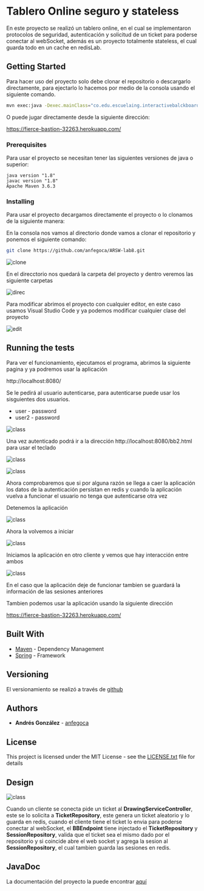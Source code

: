 # Tablero Online seguro y stateless
En este proyecto se realizó un tablero online, en el cual se implementaron protocolos de seguridad, autenticación y solicitud de un ticket para poderse conectar al webSocket,
además es un proyecto totalmente stateless, el cual guarda todo en un cache en redisLab.

## Getting Started

Para hacer uso del proyecto solo debe clonar el repositorio o descargarlo directamente, para ejectarlo lo hacemos por medio de la consola usando el siguiente comando.

```bash
mvn exec:java -Dexec.mainClass="co.edu.escuelaing.interactivebalckboardlife.BBAppStarter"
```

O puede jugar directamente desde la siguiente dirección:

https://fierce-bastion-32263.herokuapp.com/

### Prerequisites

Para usar el proyecto se necesitan tener las siguientes versiones de java o superior:

```
java version "1.8"
javac version "1.8"
Apache Maven 3.6.3
```

### Installing

Para usar el proyecto decargamos directamente el proyecto o lo clonamos de la siguiente manera:

En la consola nos vamos al directorio donde vamos a clonar el repositorio y ponemos el siguiente comando:

```bash
git clone https://github.com/anfegoca/ARSW-lab8.git

```
![clone](https://github.com/anfegoca/ARSW-lab8/blob/master/resources/1.png)

En el direcctorio nos quedará la carpeta del proyecto y dentro veremos las siguiente carpetas

![direc](https://github.com/anfegoca/ARSW-lab8/blob/master/resources/2.png)

Para modificar abrimos el proyecto con cualquier editor, en este caso usamos Visual Studio Code y ya podemos modificar cualquier clase del proyecto

![edit](https://github.com/anfegoca/ARSW-lab8/blob/master/resources/3.png)


## Running the tests

Para ver el funcionamiento, ejecutamos el programa, abrimos la siguiente pagina y ya podremos usar la aplicación

http://localhost:8080/

Se le pedirá al usuario autenticarse, para autenticarse puede usar los sisguientes dos usuarios.
* user - password
* user2 - password

![class](https://github.com/anfegoca/ARSW-lab8/blob/master/resources/4.png)

Una vez autenticado podrá ir a la dirección http://localhost:8080/bb2.html para usar el teclado

![class](https://github.com/anfegoca/ARSW-lab8/blob/master/resources/5.png)

![class](https://github.com/anfegoca/ARSW-lab8/blob/master/resources/6.png)

Ahora comprobaremos que si por alguna razón se llega a caer la aplicación los datos de la autenticación persistan en redis y cuando la aplicación vuelva a funcionar el usuario no
tenga que autenticarse otra vez

Detenemos la aplicación

![class](https://github.com/anfegoca/ARSW-lab8/blob/master/resources/7.png)

Ahora la volvemos a iniciar

![class](https://github.com/anfegoca/ARSW-lab8/blob/master/resources/8.png)

Iniciamos la aplicación en otro cliente y vemos que hay interacción entre ambos

![class](https://github.com/anfegoca/ARSW-lab8/blob/master/resources/9.png)

En el caso que la aplicación deje de funcionar tambien se guardará la información de las sesiones anteriores


Tambien podemos usar la aplicación usando la siguiente dirección

https://fierce-bastion-32263.herokuapp.com/


## Built With

* [Maven](https://maven.apache.org/) - Dependency Management
* [Spring](https://spring.io/projects/spring-boot) - Framework


## Versioning

El versionamiento se realizó a través de [github](https://github.com/anfegoca/ARSW-lab8.git)

## Authors

* **Andrés González** - [anfegoca](https://github.com/anfegoca)


## License

This project is licensed under the MIT License - see the [LICENSE.txt](LICENSE.txt) file for details

## Design

![class](https://github.com/anfegoca/ARSW-Lab8/blob/master/resources/Class%20Diagram0.png)

Cuando un cliente se conecta pide un ticket al **DrawingServiceController**, este se lo solicita a **TicketRepository**, este genera un ticket aleatorio y lo guarda en redis, cuando
el cliente tiene el ticket lo envia para poderse conectar al webSocket, el **BBEndpoint** tiene injectado el **TicketRepository** y **SessionRepository**, valida que el ticket sea el
mismo dado por el repositorio y si coincide abre el web socket y agrega la sesion al **SessionRepository**, el cual tambien guarda las sesiones en redis.

## JavaDoc

La documentación del proyecto la puede encontrar [aquí](https://github.com/anfegoca/ARSW-lab8/tree/master/site/apidocs)
